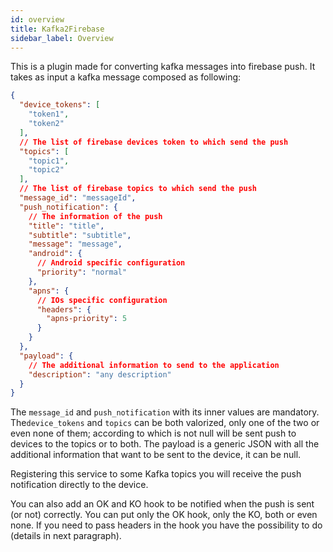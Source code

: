 ```yaml
---
id: overview
title: Kafka2Firebase
sidebar_label: Overview
---
```

This is a plugin made for converting kafka messages into firebase push. It takes as input a kafka message composed as following:

```json
{
  "device_tokens": [
    "token1",
    "token2"
  ],
  // The list of firebase devices token to which send the push
  "topics": [
    "topic1",
    "topic2"
  ],
  // The list of firebase topics to which send the push
  "message_id": "messageId",
  "push_notification": {
    // The information of the push
    "title": "title",
    "subtitle": "subtitle",
    "message": "message",
    "android": {
      // Android specific configuration 
      "priority": "normal"
    },
    "apns": {
      // IOs specific configuration 
      "headers": {
        "apns-priority": 5
      }
    }
  },
  "payload": {
    // The additional information to send to the application
    "description": "any description"
  }
}
```

The `message_id` and `push_notification` with its inner values are mandatory. The`device_tokens` and `topics` can be both valorized,
only one of the two or even none of them; according to which is not null will be sent push to devices to the topics or to both.
The payload is a generic JSON with all the additional information that want to be sent to the device, it can be null.

Registering this service to some Kafka topics you will receive the push notification directly to the device.

You can also add an OK and KO hook to be notified when the push is sent (or not) correctly. You can put only the OK hook,
only the KO, both or even none. If you need to pass headers in the hook you have the possibility to do (details in next 
paragraph).
